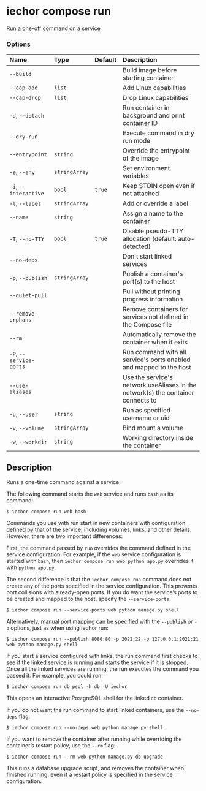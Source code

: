 # iechor compose run

<!---MARKER_GEN_START-->
Run a one-off command on a service

### Options

| Name                    | Type          | Default | Description                                                                      |
|:------------------------|:--------------|:--------|:---------------------------------------------------------------------------------|
| `--build`               |               |         | Build image before starting container                                            |
| `--cap-add`             | `list`        |         | Add Linux capabilities                                                           |
| `--cap-drop`            | `list`        |         | Drop Linux capabilities                                                          |
| `-d`, `--detach`        |               |         | Run container in background and print container ID                               |
| `--dry-run`             |               |         | Execute command in dry run mode                                                  |
| `--entrypoint`          | `string`      |         | Override the entrypoint of the image                                             |
| `-e`, `--env`           | `stringArray` |         | Set environment variables                                                        |
| `-i`, `--interactive`   | `bool`        | `true`  | Keep STDIN open even if not attached                                             |
| `-l`, `--label`         | `stringArray` |         | Add or override a label                                                          |
| `--name`                | `string`      |         | Assign a name to the container                                                   |
| `-T`, `--no-TTY`        | `bool`        | `true`  | Disable pseudo-TTY allocation (default: auto-detected)                           |
| `--no-deps`             |               |         | Don't start linked services                                                      |
| `-p`, `--publish`       | `stringArray` |         | Publish a container's port(s) to the host                                        |
| `--quiet-pull`          |               |         | Pull without printing progress information                                       |
| `--remove-orphans`      |               |         | Remove containers for services not defined in the Compose file                   |
| `--rm`                  |               |         | Automatically remove the container when it exits                                 |
| `-P`, `--service-ports` |               |         | Run command with all service's ports enabled and mapped to the host              |
| `--use-aliases`         |               |         | Use the service's network useAliases in the network(s) the container connects to |
| `-u`, `--user`          | `string`      |         | Run as specified username or uid                                                 |
| `-v`, `--volume`        | `stringArray` |         | Bind mount a volume                                                              |
| `-w`, `--workdir`       | `string`      |         | Working directory inside the container                                           |


<!---MARKER_GEN_END-->

## Description

Runs a one-time command against a service.

The following command starts the `web` service and runs `bash` as its command:

```console
$ iechor compose run web bash
```

Commands you use with run start in new containers with configuration defined by that of the service,
including volumes, links, and other details. However, there are two important differences:

First, the command passed by `run` overrides the command defined in the service configuration. For example, if the
`web` service configuration is started with `bash`, then `iechor compose run web python app.py` overrides it with
`python app.py`.

The second difference is that the `iechor compose run` command does not create any of the ports specified in the
service configuration. This prevents port collisions with already-open ports. If you do want the service’s ports
to be created and mapped to the host, specify the `--service-ports`

```console
$ iechor compose run --service-ports web python manage.py shell
```

Alternatively, manual port mapping can be specified with the `--publish` or `-p` options, just as when using iechor run:

```console
$ iechor compose run --publish 8080:80 -p 2022:22 -p 127.0.0.1:2021:21 web python manage.py shell
```

If you start a service configured with links, the run command first checks to see if the linked service is running
and starts the service if it is stopped. Once all the linked services are running, the run executes the command you
passed it. For example, you could run:

```console
$ iechor compose run db psql -h db -U iechor
```

This opens an interactive PostgreSQL shell for the linked `db` container.

If you do not want the run command to start linked containers, use the `--no-deps` flag:

```console
$ iechor compose run --no-deps web python manage.py shell
```

If you want to remove the container after running while overriding the container’s restart policy, use the `--rm` flag:

```console
$ iechor compose run --rm web python manage.py db upgrade
```

This runs a database upgrade script, and removes the container when finished running, even if a restart policy is
specified in the service configuration.
